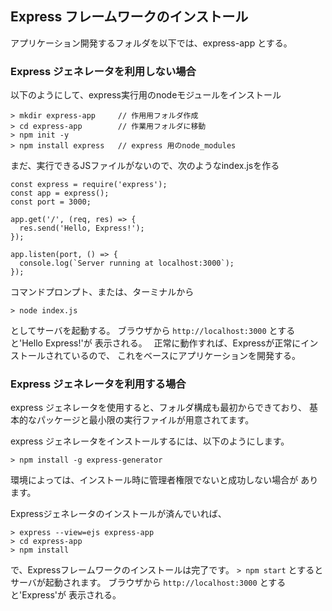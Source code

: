 ## Express フレームワークのインストール

アプリケーション開発するフォルダを以下では、express-app とする。

### Express ジェネレータを利用しない場合
以下のようにして、express実行用のnodeモジュールをインストール

```
> mkdir express-app     // 作用用フォルダ作成
> cd express-app        // 作業用フォルダに移動
> npm init -y
> npm install express   // express 用のnode_modules
```
まだ、実行できるJSファイルがないので、次のようなindex.jsを作る
```
const express = require('express');
const app = express();
const port = 3000;

app.get('/', (req, res) => {
  res.send('Hello, Express!');
});

app.listen(port, () => {
  console.log(`Server running at localhost:3000`);
});
```
コマンドプロンプト、または、ターミナルから
```
> node index.js
```
としてサーバを起動する。
ブラウザから `http://localhost:3000` とすると'Hello Express!'が
表示される。　
正常に動作すれば、Expressが正常にインストールされているので、
これをベースにアプリケーションを開発する。

### Express ジェネレータを利用する場合

express ジェネレータを使用すると、フォルダ構成も最初からできており、
基本的なパッケージと最小限の実行ファイルが用意されてます。

express ジェネレータをインストールするには、以下のようにします。
```
> npm install -g express-generator
```

環境によっては、インストール時に管理者権限でないと成功しない場合が
あります。

Expressジェネレータのインストールが済んでいれば、
```
> express --view=ejs express-app
> cd express-app
> npm install
```
で、Expressフレームワークのインストールは完了です。
`> npm start` とするとサーバが起動されます。
ブラウザから `http://localhost:3000` とすると'Express'が
表示される。　

